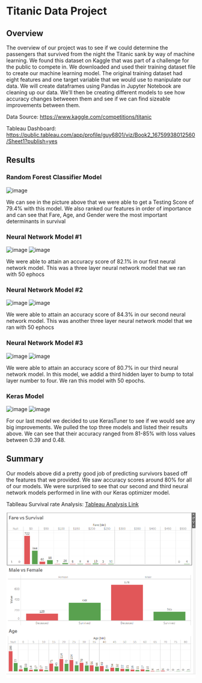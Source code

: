 # Titanic Data Project

## Overview

The overview of our project was to see if we could determine the passengers that survived from the night the Titanic sank by way of machine learning.  We found this dataset on Kaggle that was part of a challenge for the public to compete in. We downloaded and used their training dataset file to create our machine learning model. The original training dataset had eight features and one target variable that we would use to manipulate our data. We will create dataframes using Pandas in Jupyter Notebook are cleaning up our data. We'll then be creating different models to see how accuracy changes betweeen them and see if we can find sizeable improvements between them.

Data Source: https://www.kaggle.com/competitions/titanic 

Tableau Dashboard: https://public.tableau.com/app/profile/guy6801/viz/Book2_16759938012560/Sheet1?publish=yes

## Results

### Random Forest Classifier Model

![image](https://user-images.githubusercontent.com/110848660/217948649-53710a5c-0cc0-440f-960b-e8cc7cf32e34.png)

We can see in the picture above that we were able to get a Testing Score of 79.4% with this model. We also ranked our features in order of importance and can see that Fare, Age, and Gender were the most important determinants in survival

### Neural Network Model #1

![image](https://user-images.githubusercontent.com/110848660/217949089-cbe92fed-6496-4436-9f4c-87e65c63a4ac.png)
![image](https://user-images.githubusercontent.com/110848660/217950867-e1c26bba-51a7-424b-b9b7-241d1ea197d4.png)


We were able to attain an accuracy score of 82.1% in our first neural network model. This was a three layer neural network model that we ran with 50 ephocs

### Neural Network Model #2

![image](https://user-images.githubusercontent.com/110848660/217951330-5899d08a-404e-4d2b-bf5b-6821646b359e.png)
![image](https://user-images.githubusercontent.com/110848660/217951409-288cc858-2642-44a7-8e3f-5b1a58003502.png)

We were able to attain an accuracy score of 84.3% in our second neural network model. This was another three layer neural network model that we ran with 50 ephocs

### Neural Network Model #3 

![image](https://user-images.githubusercontent.com/110848660/217951644-c4ddfe55-78de-4de2-9112-8c686bf6b451.png)
![image](https://user-images.githubusercontent.com/110848660/217951701-c4a77f2f-49a9-4629-9c88-68533ab39977.png)

We were able to attain an accuracy score of 80.7% in our third neural network model. In this model, we addid a third hidden layer to bump to total layer number to four. We ran this model with 50 epochs.

### Keras Model

![image](https://user-images.githubusercontent.com/110848660/217952231-6b4c8ca2-2cc4-4c8e-99aa-393826739410.png)
![image](https://user-images.githubusercontent.com/110848660/217952292-5a5a425e-7fac-4482-affb-6f74cb8cf64d.png)

For our last model we decided to use KerasTuner to see if we would see any big improvements. We pulled the top three models and listed their results above. We can see that their accuracy ranged from 81-85% with loss values between 0.39 and 0.48.

## Summary

Our models above did a pretty good job of predicting survivors based off the features that we provided. We saw accuracy scores around 80% for all of our models. We were surprised to see that our second and third neural network models performed in line with our Keras optimizer model.


Tablleau Survival rate Analysis: [Tableau Analysis Link](https://public.tableau.com/app/profile/guy6801/viz/TitanicProject_16762110932600/TitanicProjectDashboard?publish=yes)

![survival rate Analysis](./Tableau.png)
